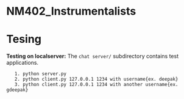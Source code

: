 # NM402_Instrumentalists

# Tesing 

**Testing on localserver:**
The `chat server/` subdirectory contains test applications.

       1. python server.py
       2. python client.py 127.0.0.1 1234 with username{ex. deepak}
       3. python client.py 127.0.0.1 1234 with another username{ex. gdeepak}
